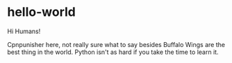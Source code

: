 # hello-world

Hi Humans!

Cpnpunisher here, not really sure what to say besides Buffalo Wings are the best thing
in the world. Python isn't as hard if you take the time to learn it. 
